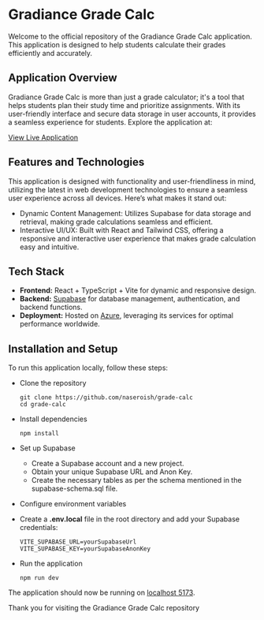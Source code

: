 # Gradiance Grade Calc

Welcome to the official repository of the Gradiance Grade Calc application. This application is designed to help students calculate their grades efficiently and accurately.

## Application Overview

Gradiance Grade Calc is more than just a grade calculator; it's a tool that helps students plan their study time and prioritize assignments. With its user-friendly interface and secure data storage in user accounts, it provides a seamless experience for students. Explore the application at:

[View Live Application](https://gradiance.azurewebsites.net/)

## Features and Technologies

This application is designed with functionality and user-friendliness in mind, utilizing the latest in web development technologies to ensure a seamless user experience across all devices. Here’s what makes it stand out:

  - Dynamic Content Management: Utilizes Supabase for data storage and retrieval, making grade calculations seamless and efficient.
  - Interactive UI/UX: Built with React and Tailwind CSS, offering a responsive and interactive user experience that makes grade calculation easy and intuitive.

## Tech Stack

  - **Frontend:** React + TypeScript + Vite for dynamic and responsive design.
  - **Backend:** [Supabase](https://supabase.com/) for database management, authentication, and backend functions.
  - **Deployment:** Hosted on [Azure](https://azure.microsoft.com), leveraging its services for optimal performance worldwide.

## Installation and Setup

To run this application locally, follow these steps:
  
  - Clone the repository

        git clone https://github.com/naseroish/grade-calc
        cd grade-calc

  - Install dependencies

        npm install

  - Set up Supabase

     - Create a Supabase account and a new project.
     - Obtain your unique Supabase URL and Anon Key.
     - Create the necessary tables as per the schema mentioned in the supabase-schema.sql file.

  - Configure environment variables

  - Create a **.env.local** file in the root directory and add your Supabase credentials:

        VITE_SUPABASE_URL=yourSupabaseUrl
        VITE_SUPABASE_KEY=yourSupabaseAnonKey

  - Run the application

        npm run dev

  The application should now be running on [localhost 5173](http://localhost:5173).

Thank you for visiting the Gradiance Grade Calc repository

<!-- ## Contributions

We're always open to feedback and contributions to improve the application. If you have ideas or suggestions, please feel free to fork the repository, make your changes, and submit a pull request.

Thank you for visiting the Gradiance Grade Calc repository. Let's create something amazing together! -->